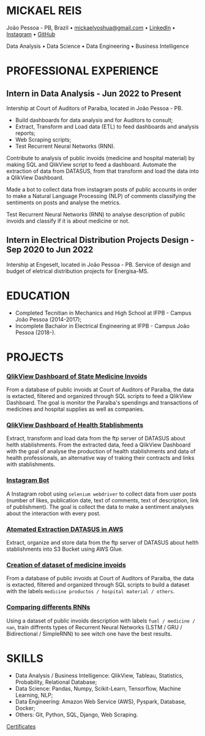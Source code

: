 # MICKAEL REIS
João Pessoa - PB, Brazil • mickaelyoshua@gmail.com • [LinkedIn](https://www.linkedin.com/in/mickaelyoshua/) • [Instagram](https://www.instagram.com/mickaelyoshua/) • [GitHub](https://github.com/mickaelyoshua7674)

Data Analysis • Data Science • Data Engineering • Business Intelligence

# PROFESSIONAL EXPERIENCE
## Intern in Data Analysis - Jun 2022 to Present
Intership at Court of Auditors of Paraíba, located in João Pessoa - PB.

* Build dashboards for data analysis and for Auditors to consult;
* Extract, Transform and Load data (ETL) to feed dashboards and analysis reports;
* Web Scraping scripts;
* Test Recurrent Neural Networks (RNN).

Contribute to analysis of public invoids (medicine and hospital material) by making SQL and QlikView script to feed a dashboard. Automate the extraction of data from DATASUS, from that transform and load the data into a QlikView Dashboard.

Made a bot to collect data from instagram posts of public accounts in order to make a Natural Language Processing (NLP) of comments classifying the sentiments on posts and analyse the metrics.

Test Recurrent Neural Networks (RNN) to analyse description of public invoids and classify if it is about medicine or not.

## Intern in Electrical Distribution Projects Design - Sep 2020 to Jun 2022
Intership at Engeselt, located in João Pessoa - PB. Service of design and budget of eletrical distribution projects for Energisa-MS.

# EDUCATION
* Completed Tecnitian in Mechanics and High School at IFPB - Campus João Pessoa (2014-2017);
* Incomplete Bachalor in Electrical Engineering at IFPB - Campus João Pessoa (2018-).

# PROJECTS
### [QlikView Dashboard of State Medicine Invoids](https://github.com/mickaelyoshua7674/qlikview_dashboard_for_medicine_invoids)
From a database of public invoids at Court of Auditors of Paraíba, the data is extacted, filtered and organized through SQL scripts to feed a QlikView Dashboard. The goal is monitor the Paraíba's spendings and transactions of medicines and hospital supplies as well as companies.

### [QlikView Dashboard of Health Stablishments](https://github.com/mickaelyoshua7674/datasus_health_stablishments)
Extract, transform and load data from the ftp server of DATASUS about helth stablishments. From the extracted data, feed a QlikView Dashboard with the goal of analyse the production of health stablishments and data of health professionals, an alternative way of traking their contracts and links with stablishments.

### [Instagram Bot](https://github.com/mickaelyoshua7674/insta_feed_data)
A Instagram robot using `selenium webdriver` to collect data from user posts (number of likes, publication date, text of comments, text of description, link of publishment). The goal is collect the data to make a sentiment analyses about the interaction with every post.

### [Atomated Extraction DATASUS in AWS](https://github.com/mickaelyoshua7674/aws_create_health_establishments_database)
Extract, organize and store data from the ftp server of DATASUS about helth stablishments into S3 Bucket using AWS Glue.

### [Creation of dataset of medicine invoids](https://github.com/mickaelyoshua7674/create_training_dataset_medicine_invoids)
From a database of public invoids at Court of Auditors of Paraíba, the data is extacted, filtered and organized through SQL scripts to build a dataset with the labels `medicine productos / hospital material / others`.

### [Comparing differents RNNs](https://github.com/mickaelyoshua7674/comparing_differents_RNNs)
Using a dataset of public invoids description with labels `fuel / medicine / nan`, train diffrents types of Recurrent Neural Networks (LSTM / GRU / Bidirectional / SimpleRNN) to see witch one have the best results.

# SKILLS
* Data Analysis / Business Intelligence: QlikView, Tableau, Statistics, Probability, Relational Database;
* Data Science: Pandas, Numpy, Scikit-Learn, Tensorflow, Machine Learning, NLP;
* Data Engineering: Amazon Web Service (AWS), Pyspark, Database, Docker;
* Others: Git, Python, SQL, Django, Web Scraping.

[Certificates](https://www.linkedin.com/in/mickaelyoshua/details/certifications/)

